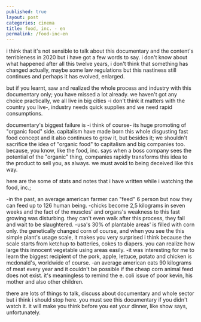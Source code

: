 ```yaml
---
published: true
layout: post
categories: cinema
title: food, inc. - en
permalink: /food-inc-en
---
```

i think that it's not sensible to talk about this documentary and the content's terribleness in 2020 but i have got a few words to say. i don't know about what happened after all this twelve years, i don't think that something has changed actually, maybe some law regulations but this nastiness still continues and perhaps it has evolved, enlarged. 

but if you learnt, saw and realized the whole process and industry with this documentary only; you have missed a lot already. we haven't got any choice practically, we all live in big cities -i don't think it matters with the country you live-, industry needs quick supplies and we need rapid consumptions. 

documentary's biggest failure is -i think of course- its huge promoting of "organic food" side. capitalism have made born this whole disgusting fast food concept and it also continues to grow it, but besides it; we shouldn't sacrifice the idea of "organic food" to capitalism and big companies too. because, you know, like the food, inc. says when a boss company sees the potential of the "organic" thing, companies rapidly transforms this idea to the product to sell you, as always. we must avoid to being deceived like this way.

here are the some of stats and notes that i have written while i watching the food, inc.;

-in the past, an average american farmer can "feed" 6 person but now they can feed up to 126 human being.
-chicks become 2,5 kilograms in seven weeks and the fact of the muscles' and organs's weakness to this fast growing was disturbing. they can't even walk after this process, they fall and wait to be slaughtered.
-usa's 30% of plantable areas' is filled with corn only. the genetically changed corn of course, and when you see the this simple plant's usage scale, it makes you very surprised i think because the scale starts from ketchup to batteries, cokes to diapers. you can realize how large this innocent vegetable using areas easily.
-it was interesting for me to learn the biggest recipient of the pork, apple, lettuce, potato and chicken is mcdonald's, worldwide of course.
-an average american eats 90 kilograms of meat every year and it couldn't be possible if the cheap corn animal feed does not exist. it's meaningless to remind the e. coli issue of poor kevin, his mother and also other children.

there are lots of things to talk, discuss about documentary and whole sector but i think i should stop here. you must see this documentary if you didn't watch it. it will make you think before you eat your dinner, like show says, unfortunately.
